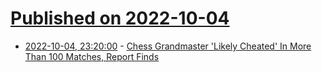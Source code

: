 # [Published on 2022-10-04](index.md)

* [2022-10-04, 23:20:00](https://games.slashdot.org/story/22/10/04/2111257/chess-grandmaster-likely-cheated-in-more-than-100-matches-report-finds?utm_source=rss1.0mainlinkanon&utm_medium=feed) - [Chess Grandmaster 'Likely Cheated' In More Than 100 Matches, Report Finds](https://games.slashdot.org/story/22/10/04/2111257/chess-grandmaster-likely-cheated-in-more-than-100-matches-report-finds?utm_source=rss1.0mainlinkanon&utm_medium=feed)
